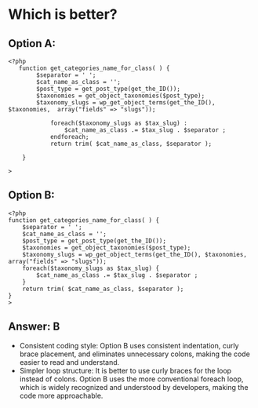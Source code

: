 # Which is better?

## Option A:
```
<?php 
   function get_categories_name_for_class( ) {
        $separator = ' ';
        $cat_name_as_class = '';
        $post_type = get_post_type(get_the_ID());   
        $taxonomies = get_object_taxonomies($post_type);
        $taxonomy_slugs = wp_get_object_terms(get_the_ID(), $taxonomies,  array("fields" => "slugs"));
        
            foreach($taxonomy_slugs as $tax_slug) :            
                $cat_name_as_class .= $tax_slug . $separator ; 
            endforeach;
            return trim( $cat_name_as_class, $separator );
         
    }

>
```

## Option B:
```
<?php 
function get_categories_name_for_class( ) {
    $separator = ' ';
    $cat_name_as_class = '';
    $post_type = get_post_type(get_the_ID());   
    $taxonomies = get_object_taxonomies($post_type);
    $taxonomy_slugs = wp_get_object_terms(get_the_ID(), $taxonomies,  array("fields" => "slugs"));
    foreach($taxonomy_slugs as $tax_slug) {
        $cat_name_as_class .= $tax_slug . $separator ; 
    }         
    return trim( $cat_name_as_class, $separator );
}
>
```

## Answer: B
- Consistent coding style: Option B uses consistent indentation, curly brace placement, and eliminates unnecessary colons, making the code easier to read and understand.
- Simpler loop structure: It is better to use curly braces for the loop instead of colons. Option B uses the more conventional foreach loop, which is widely recognized and understood by developers, making the code more approachable.